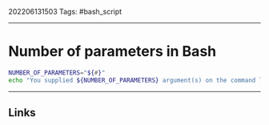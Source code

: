 202206131503
Tags: #bash_script

---

# Number of parameters in Bash
```bash
NUMBER_OF_PARAMETERS="${#}"
echo "You supplied ${NUMBER_OF_PARAMETERS} argument(s) on the command line."
```

---
## Links